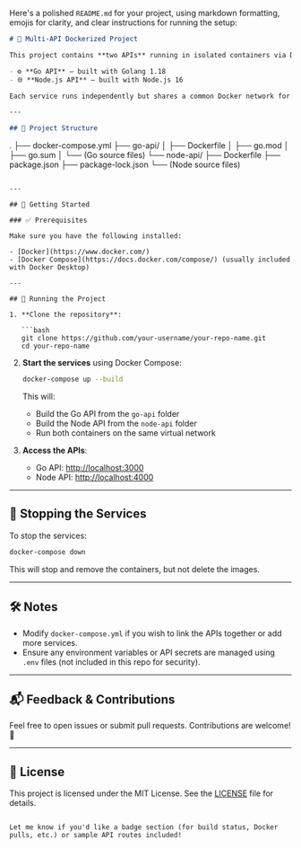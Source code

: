 Here's a polished `README.md` for your project, using markdown formatting, emojis for clarity, and clear instructions for running the setup:

```markdown
# 🧩 Multi-API Dockerized Project

This project contains **two APIs** running in isolated containers via Docker Compose:

- ⚙️ **Go API** – built with Golang 1.18
- 🌐 **Node.js API** – built with Node.js 16

Each service runs independently but shares a common Docker network for communication. Perfect for local development, testing, or building microservices!

---

## 📁 Project Structure
```

.
├── docker-compose.yml
├── go-api/
│ ├── Dockerfile
│ ├── go.mod
│ ├── go.sum
│ └── (Go source files)
└── node-api/
├── Dockerfile
├── package.json
├── package-lock.json
└── (Node source files)

````

---

## 🚀 Getting Started

### ✅ Prerequisites

Make sure you have the following installed:

- [Docker](https://www.docker.com/)
- [Docker Compose](https://docs.docker.com/compose/) (usually included with Docker Desktop)

---

## 🔧 Running the Project

1. **Clone the repository**:

   ```bash
   git clone https://github.com/your-username/your-repo-name.git
   cd your-repo-name
````

2. **Start the services** using Docker Compose:

   ```bash
   docker-compose up --build
   ```

   This will:

   - Build the Go API from the `go-api` folder
   - Build the Node API from the `node-api` folder
   - Run both containers on the same virtual network

3. **Access the APIs**:

   - Go API: [http://localhost:3000](http://localhost:3000)
   - Node API: [http://localhost:4000](http://localhost:4000)

---

## 🛑 Stopping the Services

To stop the services:

```bash
docker-compose down
```

This will stop and remove the containers, but not delete the images.

---

## 🛠️ Notes

- Modify `docker-compose.yml` if you wish to link the APIs together or add more services.
- Ensure any environment variables or API secrets are managed using `.env` files (not included in this repo for security).

---

## 📬 Feedback & Contributions

Feel free to open issues or submit pull requests. Contributions are welcome! 🙌

---

## 📄 License

This project is licensed under the MIT License. See the [LICENSE](./LICENSE) file for details.

```

Let me know if you'd like a badge section (for build status, Docker pulls, etc.) or sample API routes included!
```
